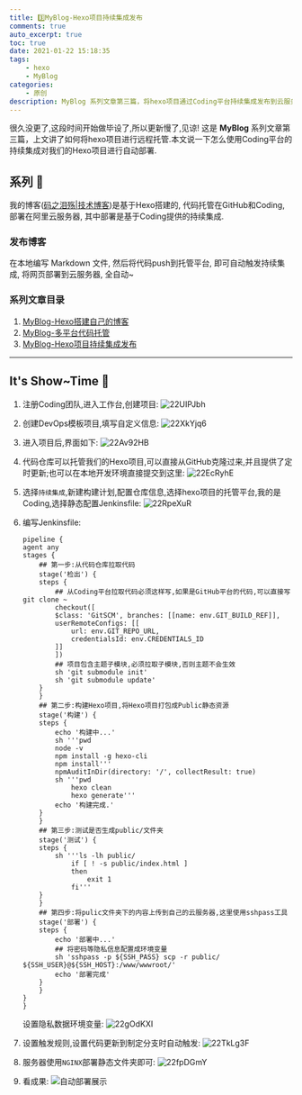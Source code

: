 ```yaml
---
title: 3️⃣MyBlog-Hexo项目持续集成发布
comments: true
auto_excerpt: true
toc: true
date: 2021-01-22 15:18:35
tags:
    - hexo
    - MyBlog
categories:
    - 原创
description: MyBlog 系列文章第三篇，将hexo项目通过Coding平台持续集成发布到云服务器.
---
```


很久没更了,这段时间开始做毕设了,所以更新慢了,见谅! 这是 **MyBlog** 系列文章第三篇，上文讲了如何将hexo项目进行远程托管.本文说一下怎么使用Coding平台的持续集成对我们的Hexo项目进行自动部署.

<!-- more -->

## 系列 📒

我的博客([码之泪殇|技术博客](https://blog.gongsir.club))是基于Hexo搭建的, 代码托管在GitHub和Coding, 部署在阿里云服务器, 其中部署是基于Coding提供的持续集成.

### 发布博客

在本地编写 Markdown 文件, 然后将代码push到托管平台, 即可自动触发持续集成, 将网页部署到云服务器, 全自动~

### 系列文章目录

1. [MyBlog-Hexo搭建自己的博客](/2020/12/14/MyBlog-Hexo/)
2. [MyBlog-多平台代码托管](/2020/12/20/myblog-code.html)
3. [MyBlog-Hexo项目持续集成发布](/2021/01/22/myblog-deploy.html)
<hr>

## It's Show~Time 🌟

1. 注册Coding团队,进入工作台,创建项目:
![22UIPJbh](https://cdn.gongsir.club/blog/image/2021/01/22UIPJbh.png)

2. 创建DevOps模板项目,填写自定义信息:
![22XkYjq6](https://cdn.gongsir.club/blog/image/2021/01/22XkYjq6.png)

3. 进入项目后,界面如下:
![22Av92HB](https://cdn.gongsir.club/blog/image/2021/01/22Av92HB.png)

4. 代码仓库可以托管我们的Hexo项目,可以直接从GitHub克隆过来,并且提供了定时更新;也可以在本地开发环境直接提交到这里:
![22EcRyhE](https://cdn.gongsir.club/blog/image/2021/01/22EcRyhE.png)

5. 选择`持续集成`,新建构建计划,配置仓库信息,选择hexo项目的托管平台,我的是Coding,选择静态配置Jenkinsfile:
![22RpeXuR](https://cdn.gongsir.club/blog/image/2021/01/22RpeXuR.png)

6. 编写Jenkinsfile:
    ```shell
    pipeline {
    agent any
    stages {
        ## 第一步:从代码仓库拉取代码
        stage('检出') {
        steps {
            ## 从Coding平台拉取代码必须这样写,如果是GitHub平台的代码,可以直接写git clone ~
            checkout([
            $class: 'GitSCM', branches: [[name: env.GIT_BUILD_REF]],
            userRemoteConfigs: [[
                url: env.GIT_REPO_URL,
                credentialsId: env.CREDENTIALS_ID
            ]]
            ])
            ## 项目包含主题子模块,必须拉取子模块,否则主题不会生效
            sh 'git submodule init'
            sh 'git submodule update'
        }
        }
        ## 第二步:构建Hexo项目,将Hexo项目打包成Public静态资源
        stage('构建') {
        steps {
            echo '构建中...'
            sh '''pwd
            node -v
            npm install -g hexo-cli
            npm install'''
            npmAuditInDir(directory: '/', collectResult: true)
            sh '''pwd
                hexo clean
                hexo generate'''
            echo '构建完成.'
        }
        }
        ## 第三步:测试是否生成public/文件夹
        stage('测试') {
        steps {
            sh '''ls -lh public/
                if [ ! -s public/index.html ]
                then
                    exit 1
                fi'''
        }
        }
        ## 第四步:将pulic文件夹下的内容上传到自己的云服务器,这里使用sshpass工具
        stage('部署') {
        steps {
            echo '部署中...'
            ## 将密码等隐私信息配置成环境变量
            sh 'sshpass -p ${SSH_PASS} scp -r public/ ${SSH_USER}@${SSH_HOST}:/www/wwwroot/'
            echo '部署完成'
        }
        }
    }
    }
    ```
    设置隐私数据环境变量:
    ![22gOdKXI](https://cdn.gongsir.club/blog/image/2021/01/22gOdKXI.png)

7. 设置触发规则,设置代码更新到制定分支时自动触发:
![22TkLg3F](https://cdn.gongsir.club/blog/image/2021/01/22TkLg3F.png)

8. 服务器使用`NGINX`部署静态文件夹即可:
![22fpDGmY](https://cdn.gongsir.club/blog/image/2021/01/22fpDGmY.png)

9. 看成果:
![自动部署展示](https://cdn.gongsir.club/blog/gif/myblog-deploy-show.gif)